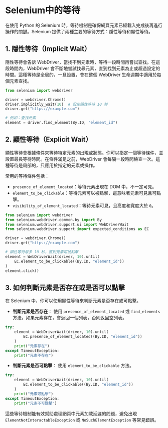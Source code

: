 # Selenium中的等待

在使用 Python 的 Selenium 時，等待機制是確保網頁元素已經載入完成後再進行操作的關鍵。Selenium 提供了兩種主要的等待方式：隱性等待和顯性等待。

## 1. 隱性等待（Implicit Wait）
隱性等待會告訴 WebDriver，當找不到元素時，等待一段時間再嘗試查找。在這段時間內，WebDriver 會不斷地嘗試找尋元素，直到找到元素為止或超過設定的時間。這種等待是全局的，一旦設置，會在整個 WebDriver 生命週期中適用於每個元素查找。

```python
from selenium import webdriver

driver = webdriver.Chrome()
driver.implicitly_wait(10)  # 設定隱性等待 10 秒
driver.get("https://example.com")

# 例如：查找元素
element = driver.find_element(By.ID, "element_id")
```

## 2. 顯性等待（Explicit Wait）
顯性等待會根據條件來等待特定元素的出現或狀態。你可以指定一個等待條件，並設置最長等待時間。在條件滿足之前，WebDriver 會每隔一段時間檢查一次。這種等待是局部的，只應用於指定的元素或操作。

常用的等待條件包括：

* `presence_of_element_located`：等待元素出現在 DOM 中，不一定可見。
* `element_to_be_clickable`：等待元素可以被點擊，這意味著元素可見且可點擊。
* `visibility_of_element_located`：等待元素可見，且高度和寬度大於 `0`。

```python
from selenium import webdriver
from selenium.webdriver.common.by import By
from selenium.webdriver.support.ui import WebDriverWait
from selenium.webdriver.support import expected_conditions as EC

driver = webdriver.Chrome()
driver.get("https://example.com")

# 顯性等待最多 10 秒，直到元素可被點擊
element = WebDriverWait(driver, 10).until(
    EC.element_to_be_clickable((By.ID, "element_id"))
)
element.click()
```

## 3. 如何判斷元素是否存在或是否可以點擊
在 Selenium 中，你可以使用顯性等待來判斷元素是否存在或可點擊。

* **判斷元素是否存在**： 使用 `presence_of_element_located` 或 `find_elements` 方法，如果元素存在，會返回一個列表，否則返回空列表。
```python
try:
    element = WebDriverWait(driver, 10).until(
        EC.presence_of_element_located((By.ID, "element_id"))
    )
    print("元素存在")
except TimeoutException:
    print("元素不存在")
```

* **判斷元素是否可點擊**： 使用 `element_to_be_clickable` 方法。
```python
try:
    element = WebDriverWait(driver, 10).until(
        EC.element_to_be_clickable((By.ID, "element_id"))
    )
    print("元素可點擊")
except TimeoutException:
    print("元素不可點擊")
```

這些等待機制能有效幫助處理網頁中元素加載延遲的問題，避免出現 `ElementNotInteractableException` 或 `NoSuchElementException` 等常見錯誤。
